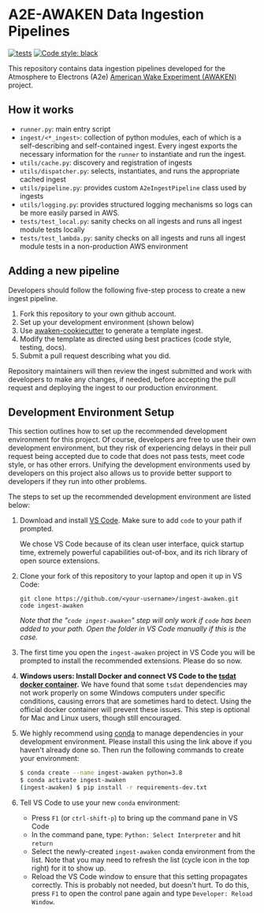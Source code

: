 # A2E-AWAKEN Data Ingestion Pipelines

[![tests](https://github.com/a2edap/ingest-awaken/actions/workflows/tests.yml/badge.svg)](https://github.com/a2edap/ingest-awaken/actions/workflows/tests.yml)
[![Code style: black](https://img.shields.io/badge/code%20style-black-000000.svg)](https://github.com/psf/black)

This repository contains data ingestion pipelines developed for the Atmosphere to Electrons (A2e) [American Wake Experiment (AWAKEN)](https://a2e.energy.gov/projects/awaken) project.

## How it works

- `runner.py`: main entry script
- `ingest/<*_ingest>`: collection of python modules, each of which is a self-describing and self-contained ingest. Every ingest exports the necessary information for the `runner` to instantiate and run the ingest.
- `utils/cache.py`: discovery and registration of ingests
- `utils/dispatcher.py`: selects, instantiates, and runs the appropriate cached ingest
- `utils/pipeline.py`: provides custom `A2eIngestPipeline` class used by ingests
- `utils/logging.py`: provides structured logging mechanisms so logs can be more easily parsed in AWS.
- `tests/test_local.py`: sanity checks on all ingests and runs all ingest module tests locally
- `tests/test_lambda.py`: sanity checks on all ingests and runs all ingest module tests in a non-production AWS environment



## Adding a new pipeline

Developers should follow the following five-step process to create a new ingest pipeline.

1. Fork this repository to your own github account.
2. Set up your development environment (shown below)
3. Use [awaken-cookiecutter](https://github.com/a2edap/awaken-cookiecutter) to generate a template ingest.
4. Modify the template as directed using best practices (code style, testing, docs).
5. Submit a pull request describing what you did.

Repository maintainers will then review the ingest submitted and work with developers
to make any changes, if needed, before accepting the pull request and deploying the
ingest to our production environment.


## Development Environment Setup

This section outlines how to set up the recommended development environment for this
project. Of course, developers are free to use their own development environment, but
they risk of experiencing delays in their pull request being accepted due to code that
does not pass tests, meet code style, or has other errors. Unifying the development
environments used by developers on this project also allows us to provide better
support to developers if they run into other problems.

The steps to set up the recommended development environment are listed below:

1. Download and install [VS Code](https://code.visualstudio.com). Make sure to add 
`code` to your path if prompted.

    We chose VS Code because of its clean user interface, quick startup time, extremely
    powerful capabilities out-of-box, and its rich library of open source extensions.

2. Clone your fork of this repository to your laptop and open it up in VS Code:
    ```
    git clone https://github.com/<your-username>/ingest-awaken.git
    code ingest-awaken
    ```
    *Note that the "`code ingest-awaken`" step will only work if `code` has been added
    to your path. Open the folder in VS Code manually if this is the case.*

3. The first time you open the `ingest-awaken` project in VS Code you will be prompted
to install the recommended extensions. Please do so now.

4. **Windows users: Install Docker and connect VS Code to the
[tsdat docker container](https://hub.docker.com/repository/docker/tsdat/tsdat-lambda/general).**
We have found that some `tsdat` dependencies may not work properly on some Windows
computers under specific conditions, causing errors that are sometimes hard to detect.
Using the official docker container will prevent these issues. This step is optional
for Mac and Linux users, though still encouraged.

5. We highly recommend using [conda](https://docs.anaconda.com/anaconda/install/) to
manage dependencies in your development environment. Please install this using the link
above if you haven't already done so. Then run the following commands to create your
environment:
    
    ```bash
    $ conda create --name ingest-awaken python=3.8
    $ conda activate ingest-awaken
    (ingest-awaken) $ pip install -r requirements-dev.txt
    ```

6. Tell VS Code to use your new `conda` environment:
    - Press `F1` (or `ctrl-shift-p`) to bring up the command pane in VS Code
    - In the command pane, type: `Python: Select Interpreter` and hit `return`
    - Select the newly-created `ingest-awaken` conda environment from the list. Note
    that you may need to refresh the list (cycle icon in the top right) for it to show
    up.
    - Reload the VS Code window to ensure that this setting propagates correctly.
    This is probably not needed, but doesn't hurt. To do this, press `F1` to open
    the control pane again and type `Developer: Reload Window`.

